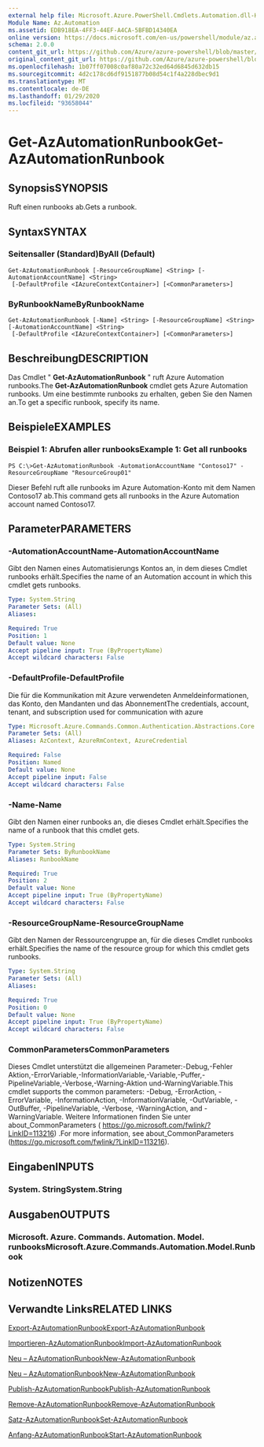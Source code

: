```yaml
---
external help file: Microsoft.Azure.PowerShell.Cmdlets.Automation.dll-Help.xml
Module Name: Az.Automation
ms.assetid: EDB918EA-4FF3-44EF-A4CA-5BFBD14340EA
online version: https://docs.microsoft.com/en-us/powershell/module/az.automation/get-azautomationrunbook
schema: 2.0.0
content_git_url: https://github.com/Azure/azure-powershell/blob/master/src/Automation/Automation/help/Get-AzAutomationRunbook.md
original_content_git_url: https://github.com/Azure/azure-powershell/blob/master/src/Automation/Automation/help/Get-AzAutomationRunbook.md
ms.openlocfilehash: 1b07ff07008c0af80a72c32ed64d6845d632db15
ms.sourcegitcommit: 4d2c178cd6df9151877b08d54c1f4a228dbec9d1
ms.translationtype: MT
ms.contentlocale: de-DE
ms.lasthandoff: 01/29/2020
ms.locfileid: "93658044"
---
```

# <span data-ttu-id="c9a96-101">Get-AzAutomationRunbook</span><span class="sxs-lookup"><span data-stu-id="c9a96-101">Get-AzAutomationRunbook</span></span>

## <span data-ttu-id="c9a96-102">Synopsis</span><span class="sxs-lookup"><span data-stu-id="c9a96-102">SYNOPSIS</span></span>
<span data-ttu-id="c9a96-103">Ruft einen runbooks ab.</span><span class="sxs-lookup"><span data-stu-id="c9a96-103">Gets a runbook.</span></span>

## <span data-ttu-id="c9a96-104">Syntax</span><span class="sxs-lookup"><span data-stu-id="c9a96-104">SYNTAX</span></span>

### <span data-ttu-id="c9a96-105">Seitensaller (Standard)</span><span class="sxs-lookup"><span data-stu-id="c9a96-105">ByAll (Default)</span></span>
```
Get-AzAutomationRunbook [-ResourceGroupName] <String> [-AutomationAccountName] <String>
 [-DefaultProfile <IAzureContextContainer>] [<CommonParameters>]
```

### <span data-ttu-id="c9a96-106">ByRunbookName</span><span class="sxs-lookup"><span data-stu-id="c9a96-106">ByRunbookName</span></span>
```
Get-AzAutomationRunbook [-Name] <String> [-ResourceGroupName] <String> [-AutomationAccountName] <String>
 [-DefaultProfile <IAzureContextContainer>] [<CommonParameters>]
```

## <span data-ttu-id="c9a96-107">Beschreibung</span><span class="sxs-lookup"><span data-stu-id="c9a96-107">DESCRIPTION</span></span>
<span data-ttu-id="c9a96-108">Das Cmdlet " **Get-AzAutomationRunbook** " ruft Azure Automation runbooks.</span><span class="sxs-lookup"><span data-stu-id="c9a96-108">The **Get-AzAutomationRunbook** cmdlet gets Azure Automation runbooks.</span></span>
<span data-ttu-id="c9a96-109">Um eine bestimmte runbooks zu erhalten, geben Sie den Namen an.</span><span class="sxs-lookup"><span data-stu-id="c9a96-109">To get a specific runbook, specify its name.</span></span>

## <span data-ttu-id="c9a96-110">Beispiele</span><span class="sxs-lookup"><span data-stu-id="c9a96-110">EXAMPLES</span></span>

### <span data-ttu-id="c9a96-111">Beispiel 1: Abrufen aller runbooks</span><span class="sxs-lookup"><span data-stu-id="c9a96-111">Example 1: Get all runbooks</span></span>
```
PS C:\>Get-AzAutomationRunbook -AutomationAccountName "Contoso17" -ResourceGroupName "ResourceGroup01"
```

<span data-ttu-id="c9a96-112">Dieser Befehl ruft alle runbooks im Azure Automation-Konto mit dem Namen Contoso17 ab.</span><span class="sxs-lookup"><span data-stu-id="c9a96-112">This command gets all runbooks in the Azure Automation account named Contoso17.</span></span>

## <span data-ttu-id="c9a96-113">Parameter</span><span class="sxs-lookup"><span data-stu-id="c9a96-113">PARAMETERS</span></span>

### <span data-ttu-id="c9a96-114">-AutomationAccountName</span><span class="sxs-lookup"><span data-stu-id="c9a96-114">-AutomationAccountName</span></span>
<span data-ttu-id="c9a96-115">Gibt den Namen eines Automatisierungs Kontos an, in dem dieses Cmdlet runbooks erhält.</span><span class="sxs-lookup"><span data-stu-id="c9a96-115">Specifies the name of an Automation account in which this cmdlet gets runbooks.</span></span>

```yaml
Type: System.String
Parameter Sets: (All)
Aliases:

Required: True
Position: 1
Default value: None
Accept pipeline input: True (ByPropertyName)
Accept wildcard characters: False
```

### <span data-ttu-id="c9a96-116">-DefaultProfile</span><span class="sxs-lookup"><span data-stu-id="c9a96-116">-DefaultProfile</span></span>
<span data-ttu-id="c9a96-117">Die für die Kommunikation mit Azure verwendeten Anmeldeinformationen, das Konto, den Mandanten und das Abonnement</span><span class="sxs-lookup"><span data-stu-id="c9a96-117">The credentials, account, tenant, and subscription used for communication with azure</span></span>

```yaml
Type: Microsoft.Azure.Commands.Common.Authentication.Abstractions.Core.IAzureContextContainer
Parameter Sets: (All)
Aliases: AzContext, AzureRmContext, AzureCredential

Required: False
Position: Named
Default value: None
Accept pipeline input: False
Accept wildcard characters: False
```

### <span data-ttu-id="c9a96-118">-Name</span><span class="sxs-lookup"><span data-stu-id="c9a96-118">-Name</span></span>
<span data-ttu-id="c9a96-119">Gibt den Namen einer runbooks an, die dieses Cmdlet erhält.</span><span class="sxs-lookup"><span data-stu-id="c9a96-119">Specifies the name of a runbook that this cmdlet gets.</span></span>

```yaml
Type: System.String
Parameter Sets: ByRunbookName
Aliases: RunbookName

Required: True
Position: 2
Default value: None
Accept pipeline input: True (ByPropertyName)
Accept wildcard characters: False
```

### <span data-ttu-id="c9a96-120">-ResourceGroupName</span><span class="sxs-lookup"><span data-stu-id="c9a96-120">-ResourceGroupName</span></span>
<span data-ttu-id="c9a96-121">Gibt den Namen der Ressourcengruppe an, für die dieses Cmdlet runbooks erhält.</span><span class="sxs-lookup"><span data-stu-id="c9a96-121">Specifies the name of the resource group for which this cmdlet gets runbooks.</span></span>

```yaml
Type: System.String
Parameter Sets: (All)
Aliases:

Required: True
Position: 0
Default value: None
Accept pipeline input: True (ByPropertyName)
Accept wildcard characters: False
```

### <span data-ttu-id="c9a96-122">CommonParameters</span><span class="sxs-lookup"><span data-stu-id="c9a96-122">CommonParameters</span></span>
<span data-ttu-id="c9a96-123">Dieses Cmdlet unterstützt die allgemeinen Parameter:-Debug,-Fehler Aktion,-ErrorVariable,-InformationVariable,-Variable,-Puffer,-PipelineVariable,-Verbose,-Warning-Aktion und-WarningVariable.</span><span class="sxs-lookup"><span data-stu-id="c9a96-123">This cmdlet supports the common parameters: -Debug, -ErrorAction, -ErrorVariable, -InformationAction, -InformationVariable, -OutVariable, -OutBuffer, -PipelineVariable, -Verbose, -WarningAction, and -WarningVariable.</span></span> <span data-ttu-id="c9a96-124">Weitere Informationen finden Sie unter about_CommonParameters ( https://go.microsoft.com/fwlink/?LinkID=113216) .</span><span class="sxs-lookup"><span data-stu-id="c9a96-124">For more information, see about_CommonParameters (https://go.microsoft.com/fwlink/?LinkID=113216).</span></span>

## <span data-ttu-id="c9a96-125">Eingaben</span><span class="sxs-lookup"><span data-stu-id="c9a96-125">INPUTS</span></span>

### <span data-ttu-id="c9a96-126">System. String</span><span class="sxs-lookup"><span data-stu-id="c9a96-126">System.String</span></span>

## <span data-ttu-id="c9a96-127">Ausgaben</span><span class="sxs-lookup"><span data-stu-id="c9a96-127">OUTPUTS</span></span>

### <span data-ttu-id="c9a96-128">Microsoft. Azure. Commands. Automation. Model. runbooks</span><span class="sxs-lookup"><span data-stu-id="c9a96-128">Microsoft.Azure.Commands.Automation.Model.Runbook</span></span>

## <span data-ttu-id="c9a96-129">Notizen</span><span class="sxs-lookup"><span data-stu-id="c9a96-129">NOTES</span></span>

## <span data-ttu-id="c9a96-130">Verwandte Links</span><span class="sxs-lookup"><span data-stu-id="c9a96-130">RELATED LINKS</span></span>

[<span data-ttu-id="c9a96-131">Export-AzAutomationRunbook</span><span class="sxs-lookup"><span data-stu-id="c9a96-131">Export-AzAutomationRunbook</span></span>](./Export-AzAutomationRunbook.md)

[<span data-ttu-id="c9a96-132">Importieren-AzAutomationRunbook</span><span class="sxs-lookup"><span data-stu-id="c9a96-132">Import-AzAutomationRunbook</span></span>](./Import-AzAutomationRunbook.md)

[<span data-ttu-id="c9a96-133">Neu – AzAutomationRunbook</span><span class="sxs-lookup"><span data-stu-id="c9a96-133">New-AzAutomationRunbook</span></span>](./New-AzAutomationRunbook.md)

[<span data-ttu-id="c9a96-134">Neu – AzAutomationRunbook</span><span class="sxs-lookup"><span data-stu-id="c9a96-134">New-AzAutomationRunbook</span></span>](./New-AzAutomationRunbook.md)

[<span data-ttu-id="c9a96-135">Publish-AzAutomationRunbook</span><span class="sxs-lookup"><span data-stu-id="c9a96-135">Publish-AzAutomationRunbook</span></span>](./Publish-AzAutomationRunbook.md)

[<span data-ttu-id="c9a96-136">Remove-AzAutomationRunbook</span><span class="sxs-lookup"><span data-stu-id="c9a96-136">Remove-AzAutomationRunbook</span></span>](./Remove-AzAutomationRunbook.md)

[<span data-ttu-id="c9a96-137">Satz-AzAutomationRunbook</span><span class="sxs-lookup"><span data-stu-id="c9a96-137">Set-AzAutomationRunbook</span></span>](./Set-AzAutomationRunbook.md)

[<span data-ttu-id="c9a96-138">Anfang-AzAutomationRunbook</span><span class="sxs-lookup"><span data-stu-id="c9a96-138">Start-AzAutomationRunbook</span></span>](./Start-AzAutomationRunbook.md)


